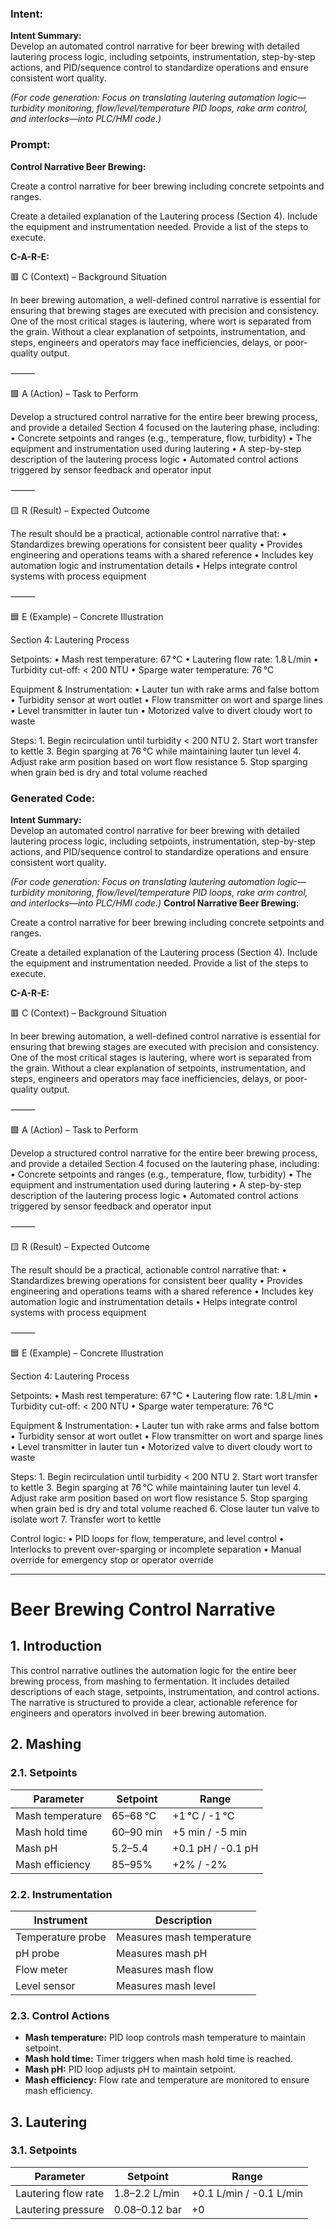 ### Intent:
**Intent Summary:**  
Develop an automated control narrative for beer brewing with detailed lautering process logic, including setpoints, instrumentation, step-by-step actions, and PID/sequence control to standardize operations and ensure consistent wort quality.  

*(For code generation: Focus on translating lautering automation logic—turbidity monitoring, flow/level/temperature PID loops, rake arm control, and interlocks—into PLC/HMI code.)*

### Prompt:
**Control Narrative Beer Brewing:**

Create a control narrative for beer brewing including concrete setpoints and ranges.

Create a detailed explanation of the Lautering process (Section 4). Include the equipment and instrumentation needed. Provide a list of the steps to execute.

**C-A-R-E:**

🟥 C (Context) – Background Situation

In beer brewing automation, a well-defined control narrative is essential for ensuring that brewing stages are executed with precision and consistency. One of the most critical stages is lautering, where wort is separated from the grain. Without a clear explanation of setpoints, instrumentation, and steps, engineers and operators may face inefficiencies, delays, or poor-quality output.

⸻

🟩 A (Action) – Task to Perform

Develop a structured control narrative for the entire beer brewing process, and provide a detailed Section 4 focused on the lautering phase, including:
	•	Concrete setpoints and ranges (e.g., temperature, flow, turbidity)
	•	The equipment and instrumentation used during lautering
	•	A step-by-step description of the lautering process logic
	•	Automated control actions triggered by sensor feedback and operator input

⸻

🟨 R (Result) – Expected Outcome

The result should be a practical, actionable control narrative that:
	•	Standardizes brewing operations for consistent beer quality
	•	Provides engineering and operations teams with a shared reference
	•	Includes key automation logic and instrumentation details
	•	Helps integrate control systems with process equipment

⸻

🟦 E (Example) – Concrete Illustration

Section 4: Lautering Process

Setpoints:
	•	Mash rest temperature: 67 °C
	•	Lautering flow rate: 1.8 L/min
	•	Turbidity cut-off: < 200 NTU
	•	Sparge water temperature: 76 °C

Equipment & Instrumentation:
	•	Lauter tun with rake arms and false bottom
	•	Turbidity sensor at wort outlet
	•	Flow transmitter on wort and sparge lines
	•	Level transmitter in lauter tun
	•	Motorized valve to divert cloudy wort to waste

Steps:
	1.	Begin recirculation until turbidity < 200 NTU
	2.	Start wort transfer to kettle
	3.	Begin sparging at 76 °C while maintaining lauter tun level
	4.	Adjust rake arm position based on wort flow resistance
	5.	Stop sparging when grain bed is dry and total volume reached

### Generated Code:
**Intent Summary:**  
Develop an automated control narrative for beer brewing with detailed lautering process logic, including setpoints, instrumentation, step-by-step actions, and PID/sequence control to standardize operations and ensure consistent wort quality.  

*(For code generation: Focus on translating lautering automation logic—turbidity monitoring, flow/level/temperature PID loops, rake arm control, and interlocks—into PLC/HMI code.)*
**Control Narrative Beer Brewing:**

Create a control narrative for beer brewing including concrete setpoints and ranges.

Create a detailed explanation of the Lautering process (Section 4). Include the equipment and instrumentation needed. Provide a list of the steps to execute.

**C-A-R-E:**

🟥 C (Context) – Background Situation

In beer brewing automation, a well-defined control narrative is essential for ensuring that brewing stages are executed with precision and consistency. One of the most critical stages is lautering, where wort is separated from the grain. Without a clear explanation of setpoints, instrumentation, and steps, engineers and operators may face inefficiencies, delays, or poor-quality output.

⸻

🟩 A (Action) – Task to Perform

Develop a structured control narrative for the entire beer brewing process, and provide a detailed Section 4 focused on the lautering phase, including:
	•	Concrete setpoints and ranges (e.g., temperature, flow, turbidity)
	•	The equipment and instrumentation used during lautering
	•	A step-by-step description of the lautering process logic
	•	Automated control actions triggered by sensor feedback and operator input

⸻

🟨 R (Result) – Expected Outcome

The result should be a practical, actionable control narrative that:
	•	Standardizes brewing operations for consistent beer quality
	•	Provides engineering and operations teams with a shared reference
	•	Includes key automation logic and instrumentation details
	•	Helps integrate control systems with process equipment

⸻

🟦 E (Example) – Concrete Illustration

Section 4: Lautering Process

Setpoints:
	•	Mash rest temperature: 67 °C
	•	Lautering flow rate: 1.8 L/min
	•	Turbidity cut-off: < 200 NTU
	•	Sparge water temperature: 76 °C

Equipment & Instrumentation:
	•	Lauter tun with rake arms and false bottom
	•	Turbidity sensor at wort outlet
	•	Flow transmitter on wort and sparge lines
	•	Level transmitter in lauter tun
	•	Motorized valve to divert cloudy wort to waste

Steps:
	1.	Begin recirculation until turbidity < 200 NTU
	2.	Start wort transfer to kettle
	3.	Begin sparging at 76 °C while maintaining lauter tun level
	4.	Adjust rake arm position based on wort flow resistance
	5.	Stop sparging when grain bed is dry and total volume reached
	6.	Close lauter tun valve to isolate wort
	7.	Transfer wort to kettle

Control logic:
	•	PID loops for flow, temperature, and level control
	•	Interlocks to prevent over-sparging or incomplete separation
	•	Manual override for emergency stop or operator override

---

# Beer Brewing Control Narrative

## 1. Introduction

This control narrative outlines the automation logic for the entire beer brewing process, from mashing to fermentation. It includes detailed descriptions of each stage, setpoints, instrumentation, and control actions. The narrative is structured to provide a clear, actionable reference for engineers and operators involved in beer brewing automation.

## 2. Mashing

### 2.1. Setpoints

| Parameter | Setpoint | Range |
| --- | --- | --- |
| Mash temperature | 65–68 °C | +1 °C / -1 °C |
| Mash hold time | 60–90 min | +5 min / -5 min |
| Mash pH | 5.2–5.4 | +0.1 pH / -0.1 pH |
| Mash efficiency | 85–95% | +2% / -2% |

### 2.2. Instrumentation

| Instrument | Description |
| --- | --- |
| Temperature probe | Measures mash temperature |
| pH probe | Measures mash pH |
| Flow meter | Measures mash flow |
| Level sensor | Measures mash level |

### 2.3. Control Actions

- **Mash temperature:** PID loop controls mash temperature to maintain setpoint.
- **Mash hold time:** Timer triggers when mash hold time is reached.
- **Mash pH:** PID loop adjusts pH to maintain setpoint.
- **Mash efficiency:** Flow rate and temperature are monitored to ensure mash efficiency.

## 3. Lautering

### 3.1. Setpoints

| Parameter | Setpoint | Range |
| --- | --- | --- |
| Lautering flow rate | 1.8–2.2 L/min | +0.1 L/min / -0.1 L/min |
| Lautering pressure | 0.08–0.12 bar | +0
